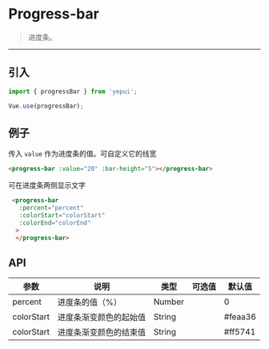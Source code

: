 # Progress-bar

> 进度条。

-------------

## 引入

```javascript
import { progressBar } from 'yepui';

Vue.use(progressBar);
```

## 例子

传入 `value` 作为进度条的值。可自定义它的线宽

```html
<progress-bar :value="20" :bar-height="5"></progress-bar>
```

可在进度条两侧显示文字

```html
 <progress-bar 
   :percent="percent"
   :colorStart="colorStart"
   :colorEnd="colorEnd"
  >
  </progress-bar>
```

## API
| 参数 | 说明 | 类型 | 可选值 | 默认值 |
|------|-------|---------|-------|--------|
| percent | 进度条的值（%） | Number | | 0 |
| colorStart | 进度条渐变颜色的起始值 | String | | #feaa36 |
| colorStart | 进度条渐变颜色的结束值 | String | | #ff5741 |

